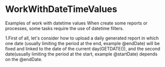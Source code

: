 # WorkWithDateTimeValues
Examples of work with datetime values
When create some reports or processes, some tasks require the use of datetime filters.

   1.First of all, let's consider how to upload a daily generated report in which one date (usually limiting the period at the end, example @endDate) will be fixed and linked to the date of the current day(GETDATE()), and the second date(usually limiting the period at the start, example @startDate) depends on the @endDate.
